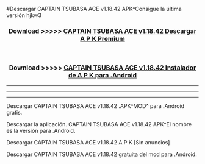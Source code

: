 #Descargar CAPTAIN TSUBASA ACE v1.18.42  APK^Consigue la última versión hjkw3



<div align="center">
<h3>Download >>>>> <a href="https://es-sites.web.app/?es= CAPTAIN TSUBASA ACE v1.18.42 ">CAPTAIN TSUBASA ACE v1.18.42  Descargar A P K Premium</a></h3><br>

<h3>Download >>>>> <a href="https://es-sites.web.app/?es= CAPTAIN TSUBASA ACE v1.18.42 ">CAPTAIN TSUBASA ACE v1.18.42  Instalador de A P K para .Android</a></h3>
</div>


----------------------------------------------------------

----------------------------------------------------------

----------------------------------------------------------

Descargar CAPTAIN TSUBASA ACE v1.18.42  .APK^MOD^ para .Android gratis.

Descargar la aplicación. CAPTAIN TSUBASA ACE v1.18.42  APK^El nombre es la versión para .Android.

Descargar CAPTAIN TSUBASA ACE v1.18.42  A P K [Sin anuncios]

Descargar CAPTAIN TSUBASA ACE v1.18.42  gratuita del mod para .Android.